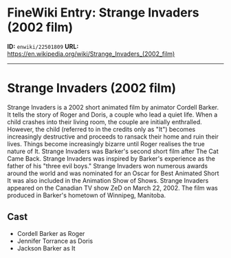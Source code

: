 # FineWiki Entry: Strange Invaders (2002 film)

**ID:** `enwiki/22501809`
**URL:** <https://en.wikipedia.org/wiki/Strange_Invaders_(2002_film)>

--- 

# Strange Invaders (2002 film)
Strange Invaders is a 2002 short animated film by animator Cordell Barker. It tells the story of Roger and Doris, a couple who lead a quiet life. When a child crashes into their living room, the couple are initially enthralled. However, the child (referred to in the credits only as "It") becomes increasingly destructive and proceeds to ransack their home and ruin their lives. Things become increasingly bizarre until Roger realises the true nature of It.
Strange Invaders was Barker's second short film after The Cat Came Back. Strange Invaders was inspired by Barker's experience as the father of his "three evil boys." Strange Invaders won numerous awards around the world and was nominated for an Oscar for Best Animated Short It was also included in the Animation Show of Shows. Strange Invaders appeared on the Canadian TV show ZeD on March 22, 2002. The film was produced in Barker's hometown of Winnipeg, Manitoba.

## Cast
- Cordell Barker as Roger
- Jennifer Torrance as Doris
- Jackson Barker as It

